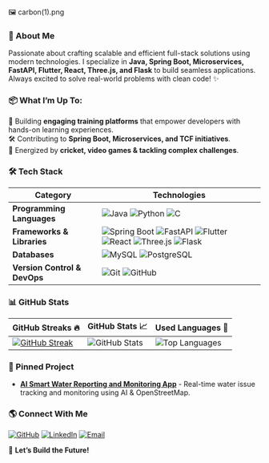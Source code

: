 🖼️ carbon(1).png

### 🚀 About Me
Passionate about crafting scalable and efficient full-stack solutions using modern technologies. I specialize in **Java, Spring Boot, Microservices, FastAPI, Flutter, React, Three.js, and Flask** to build seamless applications. Always excited to solve real-world problems with clean code! ✨


### 📦 What I’m Up To:

🚀 Building **engaging training platforms** that empower developers with hands-on learning experiences.  
🛠 Contributing to **Spring Boot, Microservices, and TCF initiatives**.   
🎯 Energized by **cricket, video games & tackling complex challenges**.  

### 🛠️ Tech Stack

| Category                | Technologies |
|-------------------------|-----------------------------------------------------------------------------------------------------------------------------------------------------------------------------------------------------|
| **Programming Languages** | ![Java](https://img.shields.io/badge/Java-ED8B00?style=for-the-badge&logo=java&logoColor=white) ![Python](https://img.shields.io/badge/Python-3776AB?style=for-the-badge&logo=python&logoColor=white) ![C](https://img.shields.io/badge/C-A8B9CC?style=for-the-badge&logo=c&logoColor=white) |
| **Frameworks & Libraries** | ![Spring Boot](https://img.shields.io/badge/Spring%20Boot-6DB33F?style=for-the-badge&logo=spring-boot&logoColor=white) ![FastAPI](https://img.shields.io/badge/FastAPI-009688?style=for-the-badge&logo=fastapi&logoColor=white) ![Flutter](https://img.shields.io/badge/Flutter-02569B?style=for-the-badge&logo=flutter&logoColor=white) ![React](https://img.shields.io/badge/React-61DAFB?style=for-the-badge&logo=react&logoColor=white) ![Three.js](https://img.shields.io/badge/Three.js-000000?style=for-the-badge&logo=three.js&logoColor=white) ![Flask](https://img.shields.io/badge/Flask-000000?style=for-the-badge&logo=flask&logoColor=white) |
| **Databases** | ![MySQL](https://img.shields.io/badge/MySQL-4479A1?style=for-the-badge&logo=mysql&logoColor=white) ![PostgreSQL](https://img.shields.io/badge/PostgreSQL-316192?style=for-the-badge&logo=postgresql&logoColor=white) |
| **Version Control & DevOps** | ![Git](https://img.shields.io/badge/Git-F05032?style=for-the-badge&logo=git&logoColor=white) ![GitHub](https://img.shields.io/badge/GitHub-181717?style=for-the-badge&logo=github&logoColor=white) |

### 📊 GitHub Stats

| GitHub Streaks 🔥 | GitHub Stats 📈 | Used Languages 🚀 |
|-------------------|----------------|------------------|
| [![GitHub Streak](https://streak-stats.demolab.com?user=ematty246&theme=tokyonight)](https://github.com/ematty246#contributions) | ![GitHub Stats](https://github-readme-stats.vercel.app/api?username=ematty246&show_icons=true&theme=tokyonight) | ![Top Languages](https://github-readme-stats.vercel.app/api/top-langs/?username=ematty246&layout=compact&theme=tokyonight) |

### 📌 Pinned Project
- [**AI Smart Water Reporting and Monitoring App**](https://github.com/ematty246/GatherHub) - Real-time water issue tracking and monitoring using AI & OpenStreetMap.

### 🌎 Connect With Me
[![GitHub](https://img.shields.io/badge/GitHub-181717?style=for-the-badge&logo=github&logoColor=white)](https://github.com/ematty246)  [![LinkedIn](https://img.shields.io/badge/LinkedIn-0077B5?style=for-the-badge&logo=linkedin&logoColor=white)](https://www.linkedin.com/in/emmanuel-matthew-j-247186328)  [![Email](https://img.shields.io/badge/Email-D14836?style=for-the-badge&logo=gmail&logoColor=white)](mailto:ematty2006@gmail.com)


🚀 **Let’s Build the Future!**



